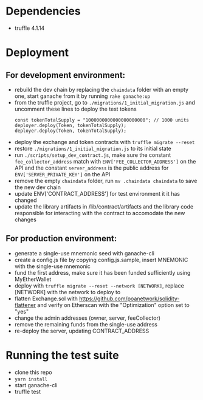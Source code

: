 # Dependencies

* truffle 4.1.14

# Deployment

## For development environment:

* rebuild the dev chain by replacing the `chaindata` folder with an empty one, start ganache from it by running `rake ganache:up`
* from the truffle project, go to `./migrations/1_initial_migration.js` and uncomment these lines to deploy the test tokens
  ```
  const tokenTotalSupply = "1000000000000000000000"; // 1000 units
  deployer.deploy(Token, tokenTotalSupply);
  deployer.deploy(Token, tokenTotalSupply);
  ```
* deploy the exchange and token contracts with `truffle migrate --reset`
* restore `./migrations/1_initial_migration.js` to its initial state
* run `./scripts/setup_dev_contract.js`, make sure the constant `fee_collector_address` match with `ENV['FEE_COLLECTOR_ADDRESS']` on the API and the constant `server_address` is the public address for `ENV['SERVER_PRIVATE_KEY']` on the API
* remove the empty `chaindata` folder, run `mv .chaindata chaindata` to save the new dev chain
* update ENV['CONTRACT_ADDRESS'] for test environment it it has changed
* update the library artifacts in /lib/contract/artifacts and the library code responsible for interacting with the contract to accomodate the new changes

## For production environment:

* generate a single-use mnemonic seed with ganache-cli
* create a config.js file by copying config.js.sample, insert MNEMONIC with the single-use mnemonic
* fund the first address, make sure it has been funded sufficiently using MyEtherWallet 
* deploy with `truffle migrate --reset --network [NETWORK]`, replace [NETWORK] with the network to deploy to
* flatten Exchange.sol with https://github.com/poanetwork/solidity-flattener and verify on Etherscan with the "Optimization" option set to "yes"
* change the admin addresses (owner, server, feeCollector)
* remove the remaining funds from the single-use address
* re-deploy the server, updating CONTRACT_ADDRESS

# Running the test suite

* clone this repo
* `yarn install`
* start ganache-cli
* truffle test
